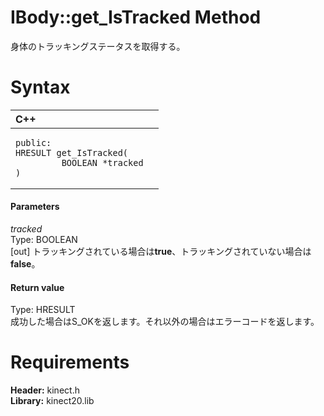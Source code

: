 IBody::get\_IsTracked Method  
============================  

身体のトラッキングステータスを取得する。 <span id="syntaxSection"></span>

Syntax  
======  

<table>
<colgroup>
<col width="100%" />
</colgroup>
<thead>
<tr class="header">
<th align="left">C++</th>
</tr>
</thead>
<tbody>
<tr class="odd">
<td align="left"><pre><code>public:  
HRESULT get_IsTracked(  
         BOOLEAN *tracked  
)</code></pre></td>
</tr>
</tbody>
</table>

<span id="ID4EG"></span>
#### Parameters  

*tracked*    
Type: BOOLEAN  
[out] トラッキングされている場合は**true**、トラッキングされていない場合は**false**。  

<span id="ID4EP"></span>
#### Return value  

Type: HRESULT  
成功した場合はS\_OKを返します。それ以外の場合はエラーコードを返します。  

<span id="requirements"></span>

Requirements  
============  

**Header:** kinect.h  
**Library:** kinect20.lib  



<!--Please do not edit the data in the comment block below.-->
<!--
TOCTitle : get_IsTracked Method
RLTitle : IBody::get_IsTracked Method
KeywordK : get_IsTracked method
KeywordK : IBody::get_IsTracked method
KeywordF : IBody::get_IsTracked
KeywordF : get_IsTracked
KeywordF : Microsoft.Kinect.kinect.IBody.get_IsTracked(BOOLEAN@)
KeywordA : M:Microsoft.Kinect.kinect.IBody.get_IsTracked(BOOLEAN@)
AssetID : M:Microsoft.Kinect.kinect.IBody.get_IsTracked(BOOLEAN@)
Locale : en-us
CommunityContent : 1
APIType : Managed
APILocation : 
APIName : Microsoft.Kinect.kinect.IBody::get_IsTracked
TargetOS : Windows
TopicType : kbSyntax
DevLang : C++
DocSet : K4Wv2
ProjType : K4Wv2Proj
Technology : Kinect for Windows
Product : Kinect for Windows SDK v2
productversion : 20
-->
